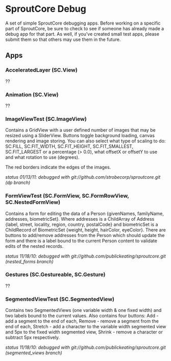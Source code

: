 SproutCore Debug
================

A set of simple SproutCore debugging apps.  Before working on a specific part of SproutCore, be sure to check to see if someone has already made a debug app for that part.  As well, if you've created small test apps, please submit them so that others may use them in the future.

Apps
----


### AcceleratedLayer (SC.View)

??

### Animation (SC.View)

??

### ImageViewTest (SC.ImageView)

Contains a GridView with a user defined number of images that may be resized using a SliderView.  Buttons toggle background loading, canvas rendering and image storing.  You can also select what type of scaling to do: SC.FILL, SC.FIT\_WIDTH, SC.FIT\_HEIGHT, SC.FIT\_SMALLEST, SC.FIT\_LARGEST or a percentage (> 0.0), what offsetX or offsetY to use and what rotation to use (degrees).

The red borders indicate the edges of the images.

_status 01/13/11: debugged with git://github.com/strobecorp/sproutcore.git (dp branch)_

### FormViewTest (SC.FormView, SC.FormRowView, SC.NestedFormView)

Contains a form for editing the data of a Person {givenNames, familyName, addresses, biometricSet}.  Where addresses is a ChildArray of Address {label, street, locality, region, country, postalCode} and biometricSet is a ChildRecord of BiometricSet {weight, height, hairColor, eyeColor}.  There are buttons to add/remove addresses from the Person which should update the form and there is a label bound to the current Person content to validate edits of the nested records.

_status 11/18/10: debugged with git://github.com/publickeating/sproutcore.git (nested\_forms branch)_


### Gestures (SC.Gestureable, SC.Gesture)

??

### SegmentedViewTest (SC.SegmentedView)

Contains two SegmentedViews (one variable width & one fixed width) and two labels bound to the current values. Also contains four buttons: Add - add a segment to the end of each, Remove - remove a segment from the end of each, Stretch - add a character to the variable width segmented view and 5px to the fixed width segmented view, Shrink - remove a character or subtract 5px respectively.

_status 11/18/10: debugged with git://github.com/publickeating/sproutcore.git (segmented\_views branch)_